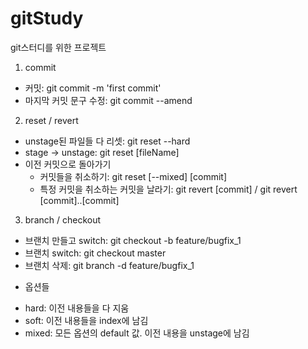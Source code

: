 # gitStudy
git스터디를 위한 프로젝트

1. commit
 - 커밋: git commit -m 'first commit'
 - 마지막 커밋 문구 수정: git commit --amend

2. reset / revert
 - unstage된 파일들 다 리셋: git reset --hard
 - stage -> unstage: git reset [fileName]
 - 이전 커밋으로 돌아가기
   + 커밋들을 취소하기: git reset [--mixed] [commit]
   + 특정 커밋을 취소하는 커밋을 날라기: git revert [commit] / git revert [commit]..[commit]

3. branch / checkout
 - 브랜치 만들고 switch: git checkout -b feature/bugfix_1
 - 브랜치 switch: git checkout master
 - 브랜치 삭제: git branch -d feature/bugfix_1
 

* 옵션들
 - hard: 이전 내용들을 다 지움
 - soft: 이전 내용들을 index에 남김
 - mixed: 모든 옵션의 default 값. 이전 내용을 unstage에 남김

